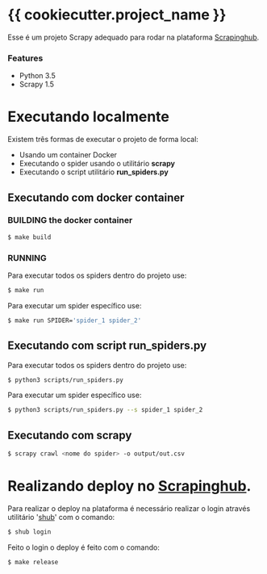 # {{ cookiecutter.project_name }}

Esse é um projeto Scrapy adequado para rodar na plataforma [Scrapinghub](https://scrapinghub.com/).

### Features

* Python 3.5
* Scrapy 1.5

# Executando localmente

Existem três formas de executar o projeto de forma local:

* Usando um container Docker
* Executando o spider usando o utilitário **scrapy**
* Executando o script utilitário **run_spiders.py**

## Executando com docker container

### BUILDING the docker container

```sh
$ make build
```

### RUNNING

Para executar todos os spiders dentro do projeto use:
```sh
$ make run
```
Para executar um spider específico use:
```sh
$ make run SPIDER='spider_1 spider_2'
```
## Executando com script run_spiders.py

Para executar todos os spiders dentro do projeto use:
```sh
$ python3 scripts/run_spiders.py
```

Para executar um spider específico use:
```sh
$ python3 scripts/run_spiders.py --s spider_1 spider_2
```

## Executando com scrapy

```sh
$ scrapy crawl <nome do spider> -o output/out.csv
```

# Realizando deploy no [Scrapinghub](https://scrapinghub.com/).

Para realizar o deploy na plataforma é necessário realizar o login através utilitário '[shub](https://pypi.org/project/shub/)' com o comando:

```sh
$ shub login
```

Feito o login o deploy é feito com o comando:

```sh
$ make release
```
